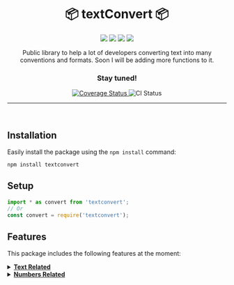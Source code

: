 <h1 align="center">📦 textConvert 📦</h1>

<div align="center">
<img src="https://img.shields.io/github/package-json/v/Monsieur-Nico/textConvert?'style'=flat-square"></img>
<img src="https://img.shields.io/github/license/Monsieur-Nico/textConvert?'style'=flat-square"></img>
<img src="https://img.shields.io/github/commit-activity/m/Monsieur-Nico/textConvert?'style'=flat-square"></img>
<img src="https://img.shields.io/github/issues-raw/Monsieur-Nico/textConvert?'style'=flat-square"></img>
</div>

<p align="center">Public library to help a lot of developers converting text into many conventions and formats. Soon I will be adding more functions to it.</p>
<h3 align="center" style="font-weight: bold"> Stay tuned!</h3>
<div align="center">
<a href="https://codecov.io/gh/Monsieur-Nico/textConvert" target="_blank">
  <img src="https://codecov.io/gh/Monsieur-Nico/textConvert/graph/badge.svg?token=yourtoken" alt="Coverage Status" />
</a>
<img src="https://github.com/Monsieur-Nico/textConvert/actions/workflows/ci.yml/badge.svg" alt="CI Status" />
</div>

<hr />
<br />

## Installation

Easily install the package using the `npm install` command:

```
npm install textconvert
```

## Setup

```js
import * as convert from 'textconvert';
// Or
const convert = require('textconvert');
```

## Features

This package includes the following features at the moment:

<details>
  <summary><b><u>Text Related</u></b></summary>

- ### Clear

  Clear a string from punctuation and replaces it with a whitespace character or returns an array of strings.

  `@param text` String input to clear from punctuation.

  `@param arrayOutput` (Optional), boolean value to select whether to return an array of strings or a single string. Default value is true.

  ```js
  convert.clear('Hello,world');
  // Returns => ["hello", "world"]

  convert.clear('Hello, world', false);
  // Returns => "hello world"
  ```

- ### Count

  Return a boolean value number of the letters in a string.

  `@param text` String input to get letters count from.

  `@param countNumbers` Boolean value to determine if numbers should be counted as letters.

  ```js
  convert.count('Hello,world');
  // Returns => 10

  convert.count('Hello0 world', true);
  // Returns => 11
  ```

- ### Reverse

  Reverses all characters in a string.

  `@param text` A string to reverse.

  ```js
  convert.reverse('Hello, world!');
  // Returns => "!dlrow ,olleH"
  ```

- ### Spread

  Returns an array of characters from the provided string.

  `@param text` A string to spread.
  `@param clear` Whether to clear punctuation from the text. Default is `false`.

  ```js
  convert.spread('Hello, world!');
  // Returns => ['H', 'e', 'l', 'l', 'o', ',', 'w', 'o', 'r', 'l', 'd', '!']

  convert.spread('Hello, world!', true);
  // Returns => ['H', 'e', 'l', 'l', 'o', 'w', 'o', 'r', 'l', 'd']
  ```

- ### Camel Case

  Convert a string from any convention to Camel Case convention.

  `@param text` A string to be converted to Camel Case.

  ```js
  convert.camelCase('hello world');
  // Returns => "helloWorld"
  ```

- ### Pascal Case

  Convert a string from any convention to Pascal Case convention.

  `@param text` A string to be converted to Pascal Case.

  ```js
  convert.pascalCase('hello world');
  // Returns => "HelloWorld"
  ```

- ### Snake Case

  Convert a string from any convention to Snake Case convention.

  `@param text` A string to be converted to Snake Case.

  ```js
  convert.snakeCase('hello world');
  // Returns => "hello_world"
  convert.snakeCase('hello-world');
  // Returns => "hello_world"
  ```

- ### Kebab Case

  Convert a string from any convention to Kebab Case convention.

  `@param text` A string to be converted to Kebab Case.

  ```js
  convert.kebabCase('hello world');
  // Returns => "hello-world"
  convert.kebabCase('helloWorld');
  // Returns => "hello-world"
  ```

- ### getTextStats

  Analyzes text and returns comprehensive statistics about it.

  `@param text` The text to analyze
  `@param wordsPerMinute` Reading speed in words per minute (default: 200)

  ```js
  convert.getTextStats('Hello world. This is a test.');
  /* Returns => {
    characterCount: 30,
    characterCountNoSpaces: 24,
    letterCount: 18,
    alphanumericCount: 18,
    wordCount: 6,
    sentenceCount: 2,
    paragraphCount: 1,
    averageWordLength: 4,
    averageSentenceLength: 3,
    readingTimeSeconds: 2,
    readingTimeFormatted: "2 sec"
  } */
  ```

- ### detectLanguage

  Detects the most likely language of a text.

  `@param text` The text to analyze
  `@param minLength` Minimum text length for reliable detection (default: 4)
  `@param options` Additional options for detection:

  - `maxCharsToAnalyze` Maximum number of characters to analyze (default: 500)
  - `useCache` Whether to use caching for repeated calls (default: true)

  ```js
  // Basic usage
  import { detectLanguage } from 'textconvert';

  const result = detectLanguage('Hello world');
  console.log(result.language); // "english"
  console.log(result.confidence); // 0.95

  // Using with Language enum (recommended for type safety)
  import { detectLanguage, Language } from 'textconvert';

  // The Language enum contains all supported languages
  console.log(Language.English); // "english"
  console.log(Language.Spanish); // "spanish"
  console.log(Language.French); // "french"
  console.log(Language.German); // "german"
  console.log(Language.Italian); // "italian"
  console.log(Language.Portuguese); // "portuguese"
  console.log(Language.Dutch); // "dutch"
  console.log(Language.Unknown); // "unknown"

  // Using Language enum with detection results
  const text = 'Hola mundo';
  const result = detectLanguage(text);

  if (result.language === Language.Spanish) {
    console.log(`"${text}" is in Spanish with ${result.confidence} confidence`);
  }

  // Check specific language scores
  console.log(`English score: ${result.scores[Language.English]}`);
  console.log(`Spanish score: ${result.scores[Language.Spanish]}`);

  // Creating language maps or configurations
  const languageNames = {
    [Language.English]: 'English language',
    [Language.Spanish]: 'Spanish language',
    [Language.French]: 'French language',
    // etc.
  };

  console.log(languageNames[result.language]); // Get language name based on result

  // With options
  const longText = '...very long text...';
  detectLanguage(longText, 4, {
    maxCharsToAnalyze: 300,
    useCache: true,
  });
  ```

  The language detection can identify the following languages:

  - English
  - French
  - Spanish
  - German
  - Italian
  - Portuguese
  - Dutch

  ### Using with Language Enum (Type-Safe Approach)

  ```typescript
  // Import both the function and the Language enum
  import { detectLanguage, Language } from 'textconvert';

  // The Language enum provides all supported languages
  console.log(Object.values(Language));
  // ["english", "french", "spanish", "german", "italian", "portuguese", "dutch", "unknown"]

  // Type-safe language operations
  const result = detectLanguage('Bonjour le monde');

  // Compare with enum values
  if (result.language === Language.French) {
    console.log('The text is in French');
  }
  ```

  Features:

  - Works with texts of any length (improved confidence with longer texts)
  - Special character recognition for better accuracy
  - Confidence scores for all analyzed languages
  - Common phrase recognition for reliable short text detection
  - Stopword detection to improve short text analysis
  - Performance optimizations:
    - Cosine similarity for more accurate language comparison
    - Efficient caching system for repeated detection calls
    - Optimized processing for large texts
    - High-performance data structures (Map instead of objects)
    - Sliding window technique for efficient character and bigram analysis

  The detection algorithm uses multiple techniques including character frequency analysis, language-specific character recognition, bigram analysis, stopword detection, and common phrase recognition—all while remaining lightweight and dependency-free.

</details>

<details>
  <summary><b><u>Numbers Related</u></b></summary>

- ### numbersToWords

  Get any number below 100 million converted to words.

  `@param number` Integer input to turn into text.

  ```js
  convert.numbersToWords(1245);
  // Returns => "one thousand two hundred and forty-five"
  ```

  </details>
